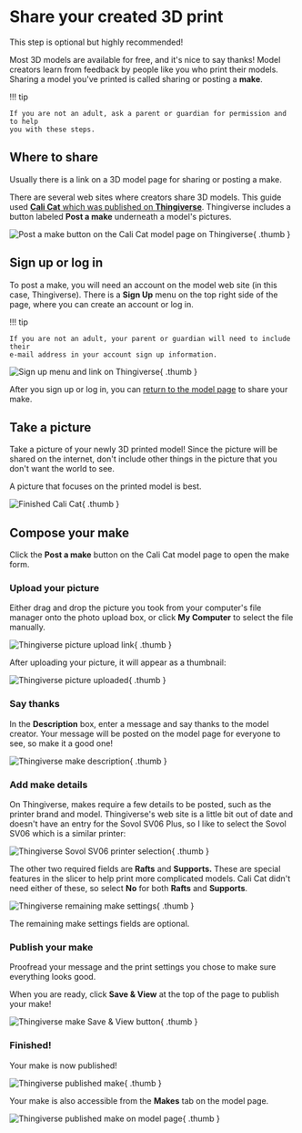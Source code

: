 # Share your created 3D print

This step is optional but highly recommended!

Most 3D models are available for free, and it's nice to say thanks! Model
creators learn from feedback by people like you who print their models. Sharing
a model you've printed is called sharing or posting a **make**.

!!! tip

    If you are not an adult, ask a parent or guardian for permission and to help
    you with these steps.

## Where to share

Usually there is a link on a 3D model page for sharing or posting a make.

There are several web sites where creators share 3D models. This guide used
[**Cali Cat** which was published on **Thingiverse**][calicat]. Thingiverse
includes a button labeled **Post a make** underneath a model's pictures.

![Post a make button on the Cali Cat model page on Thingiverse][thingiverse-make-button]{ .thumb }

## Sign up or log in

To post a make, you will need an account on the model web site (in this case,
Thingiverse). There is a **Sign Up** menu on the top right side of the page,
where you can create an account or log in.

!!! tip

    If you are not an adult, your parent or guardian will need to include their
    e-mail address in your account sign up information.

![Sign up menu and link on Thingiverse][thingiverse-signup-link]{ .thumb }

After you sign up or log in, you can [return to the model page][calicat] to
share your make.

## Take a picture

Take a picture of your newly 3D printed model! Since the picture will be shared
on the internet, don't include other things in the picture that you don't want
the world to see.

A picture that focuses on the printed model is best.

![Finished Cali Cat][photo-calicat-finished]{ .thumb }

## Compose your make

Click the **Post a make** button on the Cali Cat model page to open the make
form.

### Upload your picture

Either drag and drop the picture you took from your computer's file manager onto
the photo upload box, or click **My Computer** to select the file manually.

![Thingiverse picture upload link][thingiverse-make-upload-picture]{ .thumb }

After uploading your picture, it will appear as a thumbnail:

![Thingiverse picture uploaded][thingiverse-make-picture-uploaded]{ .thumb }

### Say thanks

In the **Description** box, enter a message and say thanks to the model creator.
Your message will be posted on the model page for everyone to see, so make it a
good one!

![Thingiverse make description][thingiverse-make-description]{ .thumb }

### Add make details

On Thingiverse, makes require a few details to be posted, such as the printer
brand and model. Thingiverse's web site is a little bit out of date and doesn't
have an entry for the Sovol SV06 Plus, so I like to select the Sovol SV06 which
is a similar printer:

![Thingiverse Sovol SV06 printer selection][thingiverse-make-printer-select]{ .thumb }

The other two required fields are **Rafts** and **Supports.** These are special
features in the slicer to help print more complicated models. Cali Cat didn't
need either of these, so select **No** for both **Rafts** and **Supports**.

![Thingiverse remaining make settings][thingiverse-make-settings]{ .thumb }

The remaining make settings fields are optional.

### Publish your make

Proofread your message and the print settings you chose to make sure everything
looks good.

When you are ready, click **Save & View** at the top of the page to publish your
make!

![Thingiverse make Save & View button][thingiverse-make-save]{ .thumb }

### Finished!

Your make is now published!

![Thingiverse published make][thingiverse-make-finished]{ .thumb }

Your make is also accessible from the **Makes** tab on the model page.

![Thingiverse published make on model page][thingiverse-make-in-list]{ .thumb }


[calicat]: https://www.thingiverse.com/thing:1545913
[photo-calicat-finished]: ../img/photo-calicat-finished.jpg
[thingiverse-make-button]: ../img/thingiverse-make-button.png
[thingiverse-make-description]: ../img/thingiverse-make-description.png
[thingiverse-make-finished]: ../img/thingiverse-make-finished.webp
[thingiverse-make-in-list]: ../img/thingiverse-make-in-list.png
[thingiverse-make-picture-uploaded]: ../img/thingiverse-make-picture-uploaded.png
[thingiverse-make-printer-select]: ../img/thingiverse-make-printer-select.webp
[thingiverse-make-save]: ../img/thingiverse-make-save.png
[thingiverse-make-settings]: ../img/thingiverse-make-settings.png
[thingiverse-make-upload-picture]: ../img/thingiverse-make-upload-picture.png
[thingiverse-signup-link]: ../img/thingiverse-signup-link.png
